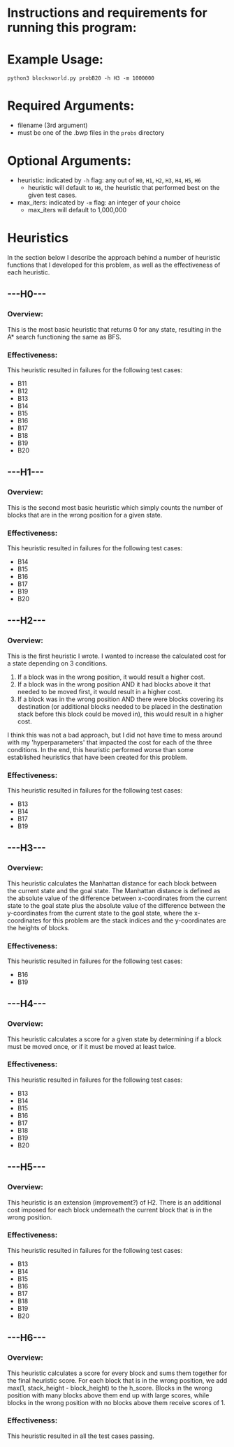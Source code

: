 # Instructions and requirements for running this program:

# Example Usage:
`python3 blocksworld.py probB20 -h H3 -m 1000000`

# Required Arguments:
- filename (3rd argument)
- must be one of the .bwp files in the `probs` directory

# Optional Arguments:
- heuristic: indicated by `-h` flag: any out of `H0`, `H1`, `H2`, `H3`, `H4`, `H5`, `H6`
  - heuristic will default to `H6`, the heuristic that performed best on the given test cases.
- max_iters: indicated by `-m` flag: an integer of your choice
  - max_iters will default to 1,000,000

# Heuristics
In the section below I describe the approach behind a number of heuristic functions that I developed for this problem, as well as the effectiveness of each heuristic.
## ---H0---
### Overview:
This is the most basic heuristic that returns 0 for any state, resulting in the A* search functioning the same as BFS.
### Effectiveness:
This heuristic resulted in failures for the following test cases:
- B11
- B12
- B13
- B14
- B15
- B16
- B17
- B18
- B19
- B20
## ---H1---
### Overview:
This is the second most basic heuristic which simply counts the number of blocks that are in the wrong position for a given state.
### Effectiveness:
This heuristic resulted in failures for the following test cases:
- B14
- B15
- B16
- B17
- B19
- B20
## ---H2---
### Overview:
This is the first heuristic I wrote. I wanted to increase the calculated cost for a state depending on 3 conditions. 
1. If a block was in the wrong position, it would result a higher cost. 
2. If a block was in the wrong position AND it had blocks above it that needed to be moved first, it would result in a higher cost.
3. If a block was in the wrong position AND there were blocks covering its destination (or additional blocks needed to be placed in the destination stack before this block could be moved in), this would result in a higher cost.

I think this was not a bad approach, but I did not have time to mess around with my 'hyperparameters' that impacted the cost for each of the three conditions. In the end, this heuristic performed worse than some established heuristics that have been created for this problem.
### Effectiveness:
This heuristic resulted in failures for the following test cases:
- B13
- B14
- B17
- B19
## ---H3---
### Overview:
This heuristic calculates the Manhattan distance for each block between the current state and the goal state. The Manhattan distance is defined as the absolute value of the difference between x-coordinates from the current state to the goal state plus the absolute value of the difference between the y-coordinates from the current state to the goal state, where the x-coordinates for this problem are the stack indices and the y-coordinates are the heights of blocks.
### Effectiveness:
This heuristic resulted in failures for the following test cases:
- B16
- B19
## ---H4---
### Overview:
This heuristic calculates a score for a given state by determining if a block must be moved once, or if it must be moved at least twice.
### Effectiveness:
This heuristic resulted in failures for the following test cases:
- B13
- B14
- B15
- B16
- B17
- B18
- B19
- B20
## ---H5---
### Overview:
This heuristic is an extension (improvement?) of H2. There is an additional cost imposed for each block underneath the current block that is in the wrong position. 
### Effectiveness:
This heuristic resulted in failures for the following test cases:
- B13
- B14
- B15
- B16
- B17
- B18
- B19
- B20
## ---H6---
### Overview:
This heuristic calculates a score for every block and sums them together for the final heuristic score. For each block that is in the wrong position, we add max(1, stack_height - block_height) to the h_score. Blocks in the wrong position with many blocks above them end up with large scores, while blocks in the wrong position with no blocks above them receive scores of 1.
### Effectiveness:
This heuristic resulted in all the test cases passing.